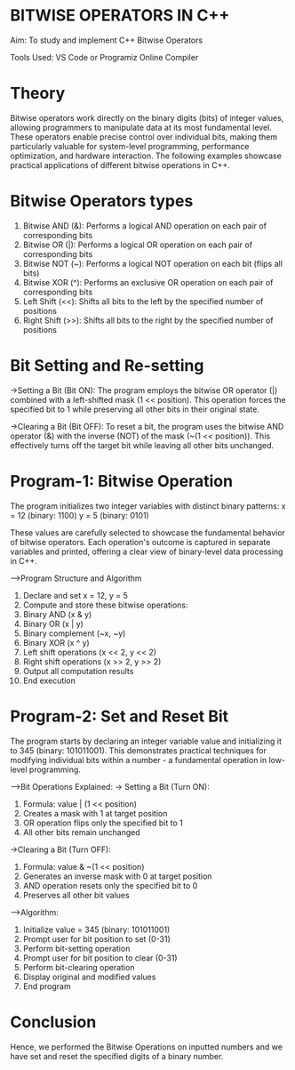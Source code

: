 # BITWISE OPERATORS IN C++
Aim: To study and implement C++ Bitwise Operators

Tools Used: VS Code or Programiz Online Compiler

# Theory
Bitwise operators work directly on the binary digits (bits) of integer values, allowing programmers to manipulate data at its most fundamental level. These operators enable precise control over individual bits, making them particularly valuable for system-level programming, performance optimization, and hardware interaction. The following examples showcase practical applications of different bitwise operations in C++.

# Bitwise Operators types
1. Bitwise AND (&): Performs a logical AND operation on each pair of corresponding bits
2. Bitwise OR (|): Performs a logical OR operation on each pair of corresponding bits
3. Bitwise NOT (~): Performs a logical NOT operation on each bit (flips all bits)
4. Bitwise XOR (^): Performs an exclusive OR operation on each pair of corresponding bits
5. Left Shift (<<): Shifts all bits to the left by the specified number of positions
6. Right Shift (>>): Shifts all bits to the right by the specified number of positions

# Bit Setting and Re-setting
->Setting a Bit (Bit ON):
The program employs the bitwise OR operator (|) combined with a left-shifted mask (1 << position). This operation forces the specified bit to 1 while preserving all other bits in their original state.

->Clearing a Bit (Bit OFF):
To reset a bit, the program uses the bitwise AND operator (&) with the inverse (NOT) of the mask (~(1 << position)). This effectively turns off the target bit while leaving all other bits unchanged.

# Program-1: Bitwise Operation
The program initializes two integer variables with distinct binary patterns:
      x = 12 (binary: 1100)
      y = 5 (binary: 0101)

These values are carefully selected to showcase the fundamental behavior of bitwise operators. Each operation's outcome is captured in separate variables and printed, offering a clear view of binary-level data processing in C++.

-->Program Structure and Algorithm

1. Declare and set x = 12, y = 5
2. Compute and store these bitwise operations:
3. Binary AND (x & y)
4. Binary OR (x | y)
5. Binary complement (~x, ~y)
6. Binary XOR (x ^ y)
7. Left shift operations (x << 2, y << 2)
8. Right shift operations (x >> 2, y >> 2)
9. Output all computation results
10. End execution


# Program-2: Set and Reset Bit
The program starts by declaring an integer variable value and initializing it to 345 (binary: 101011001). This demonstrates practical techniques for modifying individual bits within a number - a fundamental operation in low-level programming.

-->Bit Operations Explained:
-> Setting a Bit (Turn ON):
1. Formula: value | (1 << position)
2. Creates a mask with 1 at target position
3. OR operation flips only the specified bit to 1
4. All other bits remain unchanged

->Clearing a Bit (Turn OFF):
1. Formula: value & ~(1 << position)
2. Generates an inverse mask with 0 at target position
3. AND operation resets only the specified bit to 0
4. Preserves all other bit values

-->Algorithm:
1. Initialize value = 345 (binary: 101011001)
2. Prompt user for bit position to set (0-31)
3. Perform bit-setting operation
4. Prompt user for bit position to clear (0-31)
5. Perform bit-clearing operation
6. Display original and modified values
7. End program


# Conclusion
Hence, we performed the Bitwise Operations on inputted numbers and we have set and reset the specified digits of a binary number. 
